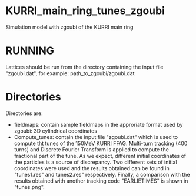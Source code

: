 KURRI_main_ring_tunes_zgoubi
============================
Simulation model with zgoubi of the KURRI main ring

RUNNING
=======
Lattices should be run from the directory containing the input file "zgoubi.dat", for example: path_to_zgoubi/zgoubi.dat

Directories
===========
Directories are:
  - fieldmaps: contain sample fieldmaps in the approriate format used by zgoubi: 3D cylindrical coordinates
  - Compute_tunes: contain the input file "zgoubi.dat" which is used to compute tht tunes of the 150MeV KURRI FFAG. Multi-turn tracking (400 turns) and Discrete Fourier Transform is applied to compute the fractional part of the tune. As we expect, different initial coordinates of the particles is a source of discrepancy. Two different sets of initial coordinates were used and the results obtained can be found in "tunes1.res" and tunes2.res" respectively.
Finally, a comparison with the results obtained with another tracking code "EARLIETIMES" is shown in "tunes.png".
